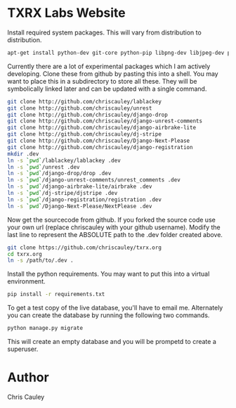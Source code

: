 TXRX Labs Website
========

Install required system packages. This will vary from distribution to distribution.

```bash
apt-get install python-dev git-core python-pip libpng-dev libjpeg-dev python-psycopg2
```

Currently there are a lot of experimental packages which I am actively developing. Clone these from github by pasting this into a shell. You may want to place this in a subdirectory to store all these. They will be symbolically linked later and can be updated with a single command.

```bash
git clone http://github.com/chriscauley/lablackey
git clone http://github.com/chriscauley/unrest
git clone http://github.com/chriscauley/django-drop
git clone http://github.com/chriscauley/django-unrest-comments
git clone http://github.com/chriscauley/django-airbrake-lite
git clone http://github.com/chriscauley/dj-stripe
git clone http://github.com/chriscauley/Django-Next-Please
git clone http://github.com/chriscauley/django-registration
mkdir .dev
ln -s `pwd`/lablackey/lablackey .dev
ln -s `pwd`/unrest .dev
ln -s `pwd`/django-drop/drop .dev
ln -s `pwd`/django-unrest-comments/unrest_comments .dev
ln -s `pwd`/django-airbrake-lite/airbrake .dev
ln -s `pwd`/dj-stripe/djstripe .dev
ln -s `pwd`/django-registration/registration .dev
ln -s `pwd`/Django-Next-Please/NextPlease .dev
```

Now get the sourcecode from github. If you forked the source code use your own url (replace chriscauley with your github username). Modify the last line to represent the ABSOLUTE path to the .dev folder created above.

```bash
git clone https://github.com/chriscauley/txrx.org
cd txrx.org
ln -s /path/to/.dev .
```

Install the python requirements. You may want to put this into a virtual environment.

```bash
pip install -r requirements.txt
```

To get a test copy of the live database, you'll have to email me. Alternately you can create the database by running the following two commands.

```bash
python manage.py migrate
```

This will create an empty database and you will be prompetd to create a superuser.

Author
======
Chris Cauley
